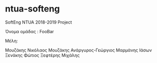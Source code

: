 # ntua-softeng
SoftEng NTUA 2018-2019 Project

Όνομα ομάδας : FooBar

Μέλη:

Μουζάκης Νικόλαος
Μουζάκης Ανάργυρος-Γεώργιος
Μαρμάνης Ιάσων
Ξενάκης Φώτιος
Ξεφτέρης Μιχάλης
